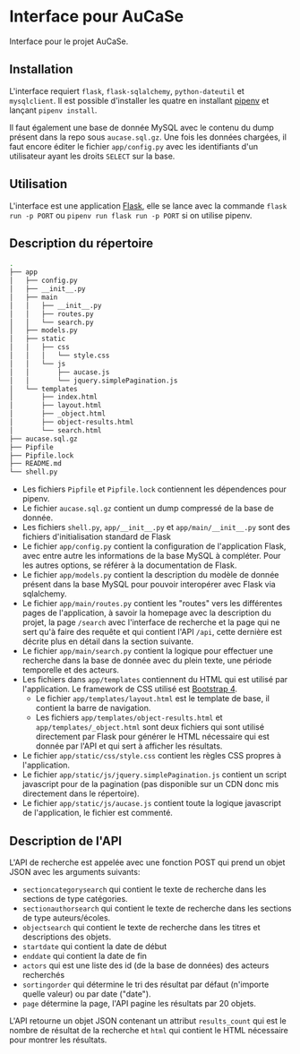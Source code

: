 # Interface pour AuCaSe

Interface pour le projet AuCaSe.

## Installation

L'interface requiert `flask`, `flask-sqlalchemy`, `python-dateutil` et `mysqlclient`. Il est possible d'installer les quatre en installant [pipenv](https://pipenv.readthedocs.io/en/latest/) et lançant `pipenv install`.

Il faut également une base de donnée MySQL avec le contenu du dump présent dans la repo sous `aucase.sql.gz`. Une fois les données chargées, il faut encore éditer le fichier `app/config.py` avec les identifiants d'un utilisateur ayant les droits `SELECT` sur la base.

## Utilisation
L'interface est une application [Flask](https://flask.palletsprojects.com/en/1.1.x/), elle se lance avec la commande `flask run -p PORT` ou `pipenv run flask run -p PORT` si on utilise pipenv.

## Description du répertoire
```bash
.
├── app
│   ├── config.py
│   ├── __init__.py
│   ├── main
│   │   ├── __init__.py
│   │   ├── routes.py
│   │   └── search.py
│   ├── models.py
│   ├── static
│   │   ├── css
│   │   │   └── style.css
│   │   └── js
│   │       ├── aucase.js
│   │       └── jquery.simplePagination.js
│   └── templates
│       ├── index.html
│       ├── layout.html
│       ├── _object.html
│       ├── object-results.html
│       └── search.html
├── aucase.sql.gz
├── Pipfile
├── Pipfile.lock
├── README.md
└── shell.py
```
- Les fichiers `Pipfile` et `Pipfile.lock` contiennent les dépendences pour pipenv.
- Le fichier `aucase.sql.gz` contient un dump compressé de la base de donnée.
- Les fichiers `shell.py`, `app/__init__.py` et `app/main/__init__.py` sont des fichiers d'initialisation standard de Flask
- Le fichier `app/config.py` contient la configuration de l'application Flask, avec entre autre les informations de la base MySQL à compléter. Pour les autres options, se référer à la documentation de Flask.
- Le fichier `app/models.py` contient la description du modèle de donnée présent dans la base MySQL pour pouvoir interopérer avec Flask via sqlalchemy.
- Le fichier `app/main/routes.py` contient les "routes" vers les différentes pages de l'application, à savoir la homepage avec la description du projet, la page `/search` avec l'interface de recherche et la page qui ne sert qu'à faire des requête et qui contient l'API `/api`, cette dernière est décrite plus en détail dans la section suivante.
- Le fichier `app/main/search.py` contient la logique pour effectuer une recherche dans la base de donnée avec du plein texte, une période temporelle et des acteurs.
- Les fichiers dans `app/templates` contiennent du HTML qui est utilisé par l'application. Le framework de CSS utilisé est [Bootstrap 4](http://getbootstrap.com/).
  - Le fichier `app/templates/layout.html` est le template de base, il contient la barre de navigation.
  - Les fichiers `app/templates/object-results.html` et `app/templates/_object.html` sont deux fichiers qui sont utilisé directement par Flask pour générer le HTML nécessaire qui est donnée par l'API et qui sert à afficher les résultats.
- Le fichier `app/static/css/style.css` contient les règles CSS propres à l'application.
- Le fichier `app/static/js/jquery.simplePagination.js` contient un script javascript pour de la pagination (pas disponible sur un CDN donc mis directement dans le répertoire).
- Le fichier `app/static/js/aucase.js` contient toute la logique javascript de l'application, le fichier est commenté.

## Description de l'API
L'API de recherche est appelée avec une fonction POST qui prend un objet JSON avec les arguments suivants:
- `sectioncategorysearch` qui contient le texte de recherche dans les sections de type catégories.
- `sectionauthorsearch` qui contient le texte de recherche dans les sections de type auteurs/écoles.
- `objectsearch` qui contient le texte de recherche dans les titres et descriptions des objets.
- `startdate` qui contient la date de début
- `enddate` qui contient la date de fin
- `actors` qui est une liste des id (de la base de données) des acteurs recherchés
- `sortingorder` qui détermine le tri des résultat par défaut (n'importe quelle valeur) ou par date ("date").
- `page` détermine la page, l'API pagine les résultats par 20 objets.

L'API retourne un objet JSON contenant un attribut `results_count` qui est le nombre de résultat de la recherche et `html` qui contient le HTML nécessaire pour montrer les résultats.
